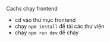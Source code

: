 Cachs chạy frontend

- cd vào thư mục frontend
- chạy `npm install` để tải các thư viện
- chạy `npm run dev` để chạy
